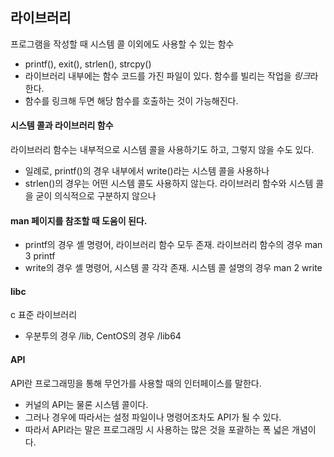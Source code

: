 ## 라이브러리
프로그램을 작성할 때 시스템 콜 이외에도 사용할 수 있는 함수
* printf(), exit(), strlen(), strcpy()
* 라이브러리 내부에는 함수 코드를 가진 파일이 있다.
함수를 빌리는 작업을 *링크*라 한다.
* 함수를 링크해 두면 해당 함수를 호출하는 것이 가능해진다.

#### 시스템 콜과 라이브러리 함수
라이브러리 함수는 내부적으로 시스템 콜을 사용하기도 하고, 그렇지 않을 수도 있다.
* 일례로, printf()의 경우 내부에서 write()라는 시스템 콜을 사용하나
* strlen()의 경우는 어떤 시스템 콜도 사용하지 않는다.
라이브러리 함수와 시스템 콜을 굳이 의식적으로 구분하지 않으나

#### man 페이지를 참조할 때 도움이 된다.
* printf의 경우 셸 명령어, 라이브러리 함수 모두 존재. 라이브러리 함수의 경우 man 3 printf
* write의 경우 셸 명령어, 시스템 콜 각각 존재. 시스템 콜 설명의 경우 man 2 write

#### libc
c 표준 라이브러리
* 우분투의 경우 /lib, CentOS의 경우 /lib64

#### API
API란 프로그래밍을 통해 무언가를 사용할 때의 인터페이스를 말한다. 
* 커널의 API는 물론 시스템 콜이다.
* 그러나 경우에 따라서는 설정 파일이나 명령어조차도 API가 될 수 있다.
* 따라서 API라는 말은 프로그래밍 시 사용하는 많은 것을 포괄하는 폭 넓은 개념이다.
